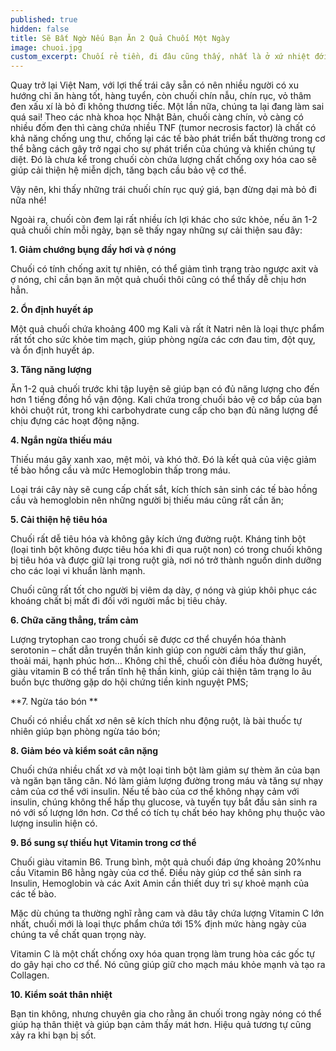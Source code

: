 ```yaml
---
published: true
hidden: false
title: Sẽ Bất Ngờ Nếu Bạn Ăn 2 Quả Chuối Một Ngày
image: chuoi.jpg
custom_excerpt: Chuối rẻ tiền, đi đâu cũng thấy, nhất là ở xứ nhiệt đới trái cây tràn trề.
---
```


Quay trở lại Việt Nam, với lợi thế trái cây sẵn có nên nhiều người có xu hướng chỉ ăn hàng tốt, hàng tuyển, còn chuối chín nẫu, chín rục, vỏ thâm đen xấu xí là bỏ đi không thương tiếc. Một lần nữa, chúng ta lại đang làm sai quá sai! Theo các nhà khoa học Nhật Bản, chuối càng chín, vỏ càng có nhiều đốm đen thì càng chứa nhiều TNF (tumor necrosis factor) là chất có khả năng chống ung thư, chống lại các tế bào phát triển bất thường trong cơ thể bằng cách gây trở ngại cho sự phát triển của chúng và khiến chúng tự diệt. Đó là chưa kể trong chuối còn chứa lượng chất chống oxy hóa cao sẽ giúp cải thiện hệ miễn dịch, tăng bạch cầu bảo vệ cơ thể.

Vậy nên, khi thấy những trái chuối chín rục quý giá, bạn đừng dại mà bỏ đi nữa nhé!

Ngoài ra, chuối còn đem lại rất nhiều ích lợi khác cho sức khỏe, nếu ăn 1-2 quả chuối chín mỗi ngày, bạn sẽ thấy ngay những sự cải thiện sau đây:

**1. Giảm chướng bụng đầy hơi và ợ nóng** 

Chuối có tính chống axit tự nhiên, có thể giảm tình trạng trào ngược axit và ợ nóng, chỉ cần bạn ăn một quả chuối thôi cũng có thể thấy dễ chịu hơn hẳn.

**2. Ổn định huyết áp**

Một quả chuối chứa khoảng 400 mg Kali và rất ít Natri nên là loại thực phẩm rất tốt cho sức khỏe tim mạch, giúp phòng ngừa các cơn đau tim, đột quỵ, và ổn định huyết áp.

**3. Tăng năng lượng**

Ăn 1-2 quả chuối trước khi tập luyện sẽ giúp bạn có đủ năng lượng cho đến hơn 1 tiếng đồng hồ vận động. Kali chứa trong chuối bảo vệ cơ bắp của bạn khỏi chuột rút, trong khi carbohydrate cung cấp cho bạn đủ năng lượng để chịu đựng các hoạt động nặng.

**4. Ngắn ngừa thiếu máu**

Thiếu máu gây xanh xao, mệt mỏi, và khó thở. Đó là kết quả của việc giảm tế bào hồng cầu và mức Hemoglobin thấp trong máu.

Loại trái cây này sẽ cung cấp chất sắt, kích thích sản sinh các tế bào hồng cầu và hemoglobin nên những người bị thiếu máu cũng rất cần ăn;

**5. Cải thiện hệ tiêu hóa**

Chuối rất dễ tiêu hóa và không gây kích ứng đường ruột. Kháng tinh bột (loại tinh bột không được tiêu hóa khi đi qua ruột non) có trong chuối không bị tiêu hóa và được giữ lại trong ruột già, nơi nó trở thành nguồn dinh dưỡng cho các loại vi khuẩn lành mạnh.

Chuối cũng rất tốt cho người bị viêm dạ dày, ợ nóng và giúp khôi phục các khoáng chất bị mất đi đối với người mắc bị tiêu chảy.

**6. Chữa căng thẳng, trầm cảm** 

Lượng trytophan cao trong chuối sẽ được cơ thể chuyển hóa thành serotonin – chất dẫn truyền thần kinh giúp con người cảm thấy thư giãn, thoải mái, hạnh phúc hơn… Không chỉ thế, chuối còn điều hòa đường huyết, giàu vitamin B có thể trấn tĩnh hệ thần kinh, giúp cải thiện tâm trạng lo âu buồn bực thường gặp do hội chứng tiền kinh nguyệt PMS;

**7. Ngừa táo bón  **

Chuối có nhiều chất xơ nên sẽ kích thích nhu động ruột, là bài thuốc tự nhiên giúp bạn phòng ngừa táo bón;

**8. Giảm béo và kiểm soát cân nặng**

Chuối chứa nhiều chất xơ và một loại tinh bột làm giảm sự thèm ăn của bạn và ngăn bạn tăng cân. Nó làm giảm lượng đường trong máu và tăng sự nhạy cảm của cơ thể với insulin. Nếu tế bào của cơ thể không nhạy cảm với insulin, chúng không thể hấp thụ glucose, và tuyến tụy bắt đầu sản sinh ra nó với số lượng lớn hơn. Cơ thể có tích tụ chất béo hay không phụ thuộc vào lượng insulin hiện có.

**9. Bổ sung sự thiếu hụt Vitamin trong cơ thể**

Chuối giàu vitamin B6. Trung bình, một quả chuối đáp ứng khoảng 20% ​​nhu cầu Vitamin B6 hằng ngày của cơ thể. Điều này giúp cơ thể sản sinh ra Insulin, Hemoglobin và các Axit Amin cần thiết duy trì sự khoẻ mạnh của các tế bào.

Mặc dù chúng ta thường nghĩ rằng cam và dâu tây chứa lượng Vitamin C lớn nhất, chuối mới là loại thực phẩm chứa tới 15% định mức hàng ngày của chúng ta về chất quan trọng này.

Vitamin C là một chất chống oxy hóa quan trọng làm trung hòa các gốc tự do gây hại cho cơ thể. Nó cũng giúp giữ cho mạch máu khỏe mạnh và tạo ra Collagen.

**10. Kiểm soát thân nhiệt**  

Bạn tin không, nhưng chuyên gia cho rằng ăn chuối trong ngày nóng có thể giúp hạ thân thiệt và giúp bạn cảm thấy mát hơn. Hiệu quả tương tự cũng xảy ra khi bạn bị sốt.